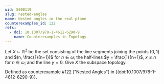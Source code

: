 ```yaml
---
uid: S000119
slug: nested-angles
name: Nested angles in the real plane
counterexamples_id: 122
refs:
  - doi: 10.1007/978-1-4612-6290-9
    name: Counterexamples in Topology
---
```

Let $X \subset \mathbb{R}^2$ be the set consisting of the line segments joining the points $(0,1)$ and $(n, \frac{1}{n+1})$ for $n \in \omega$; the half-lines $y = \frac{1}{n+1}$, $x \leq n$ for $n \in \omega$; and the line $y=0$. Give $X$ the subspace topology.

Defined as counterexample #122 ("Nested Angles")
in {{doi:10.1007/978-1-4612-6290-9}}.
